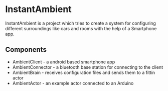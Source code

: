 # InstantAmbient 
InstantAmbient is a project which tries to create a system for configuring different surroundings like cars and rooms with the help of a Smartphone app. 
## Components
* AmbientClient - a android based smartphone app
* AmbientConnector - a bluetooth base station for connecting to the client
* AmbientBrain - receives configuration files and sends them to a fittin actor
* AmbientActor - an example actor connected to an Arduino


	